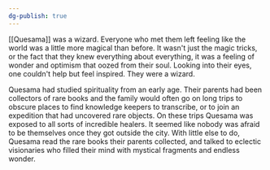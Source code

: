 ```yaml
---
dg-publish: true
---
```

[[Quesama]] was a wizard. Everyone who met them left feeling like the world
was a little more magical than before. It wasn\'t just the magic tricks,
or the fact that they knew everything about everything, it was a feeling
of wonder and optimism that oozed from their soul. Looking into their
eyes, one couldn't help but feel inspired. They were a wizard.

Quesama had studied spirituality from an early age. Their parents had
been collectors of rare books and the family would often go on long
trips to obscure places to find knowledge keepers to transcribe, or to
join an expedition that had uncovered rare objects. On these trips
Quesama was exposed to all sorts of incredible healers. It seemed like
nobody was afraid to be themselves once they got outside the city. With
little else to do, Quesama read the rare books their parents collected,
and talked to eclectic visionaries who filled their mind with mystical
fragments and endless wonder.